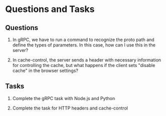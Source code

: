 # Questions and Tasks

## Questions

1. In gRPC, we have to run a command to recognize the proto path and define the types of parameters. In this case, how can I use this in the server?

2. In cache-control, the server sends a header with necessary information for controlling the cache, but what happens if the client sets "disable cache" in the browser settings?

## Tasks

1. Complete the gRPC task with Node.js and Python

2. Complete the task for HTTP headers and cache-control
